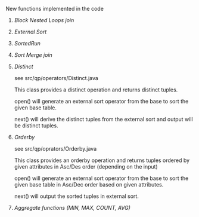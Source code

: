 New functions implemented in the code
1. *Block Nested Loops join*

2. *External Sort*

3. *SortedRun*
   
4. *Sort Merge join*

5. *Distinct*
   
   see src/qp/operators/Distinct.java
   
   This class provides a distinct operation and returns distinct tuples.
   
   open() will generate an external sort operator from the base to sort the given base table.
   
   next() will derive the distinct tuples from the external sort and output will be distinct tuples.

6. *Orderby*
   
   see src/qp/oprators/Orderby.java
   
   This class provides an orderby operation and returns tuples ordered by given attributes in Asc/Des order (depending on the input)
   
   open() will generate an external sort operator from the base to sort the given base table in Asc/Dec order based on given attributes.
   
   next() will output the sorted tuples in external sort.

7. *Aggregate functions (MIN, MAX, COUNT, AVG)*
